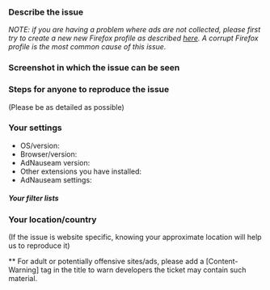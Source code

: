 ### Describe the issue

*NOTE: if you are having a problem where ads are not collected, please first try to create a new new Firefox profile as described [here](https://support.mozilla.org/en-US/kb/profile-manager-create-remove-switch-firefox-profiles#w_creating-a-profile). A corrupt Firefox profile is the most common cause of this issue.*


### Screenshot in which the issue can be seen


### Steps for anyone to reproduce the issue
(Please be as detailed as possible)


### Your settings

- OS/version:
- Browser/version:
- AdNauseam version:
- Other extensions you have installed:
- AdNauseam settings:

##### Your filter lists
<!-- Example: "Default filter lists + FRA", or "Default filter lists minus uBlock -- Badware risks" -->

### Your location/country
(If the issue is website specific, knowing your approximate location will help us to reproduce it)

** For adult or potentially offensive sites/ads, please add a [Content-Warning] tag in the title to warn developers the ticket may contain such material.
